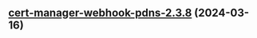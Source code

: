 

## [cert-manager-webhook-pdns-2.3.8](https://github.com/cyr-ius/truenas-charts/compare/cert-manager-webhook-pdns-2.3.7...cert-manager-webhook-pdns-2.3.8) (2024-03-16)

